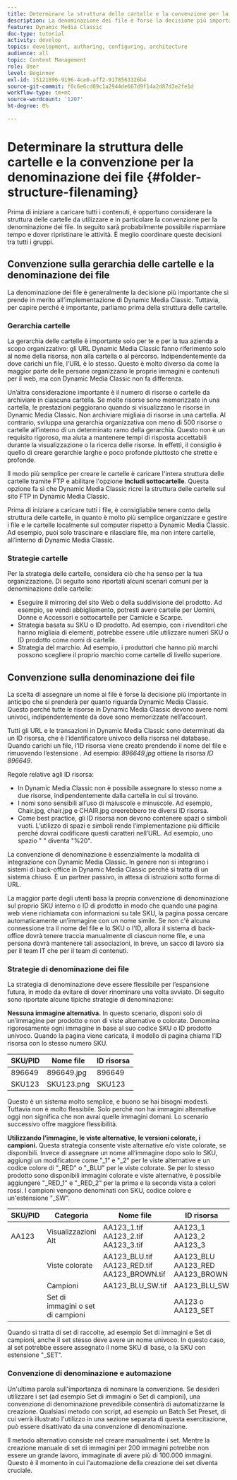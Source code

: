 ```yaml
---
title: Determinare la struttura delle cartelle e la convenzione per la denominazione dei file
description: La denominazione dei file è forse la decisione più importante da prendere durante l’implementazione di Dynamic Media Classic. Anche la struttura delle cartelle è importante. Scopri perché è così importante e possibile adottare approcci per la struttura delle cartelle e i nomi dei file.
feature: Dynamic Media Classic
doc-type: tutorial
activity: develop
topics: development, authoring, configuring, architecture
audience: all
topic: Content Management
role: User
level: Beginner
exl-id: 15121896-9196-4ce0-aff2-9178563326b4
source-git-commit: f0c6e6cd09c1a2944de667d9f14a2d87d3e2fe1d
workflow-type: tm+mt
source-wordcount: '1207'
ht-degree: 0%

---
```


# Determinare la struttura delle cartelle e la convenzione per la denominazione dei file {#folder-structure-filenaming}

Prima di iniziare a caricare tutti i contenuti, è opportuno considerare la struttura delle cartelle da utilizzare e in particolare la convenzione per la denominazione dei file. In seguito sarà probabilmente possibile risparmiare tempo e dover ripristinare le attività. È meglio coordinare queste decisioni tra tutti i gruppi.

## Convenzione sulla gerarchia delle cartelle e la denominazione dei file

La denominazione dei file è generalmente la decisione più importante che si prende in merito all&#39;implementazione di Dynamic Media Classic. Tuttavia, per capire perché è importante, parliamo prima della struttura delle cartelle.

### Gerarchia cartelle

La gerarchia delle cartelle è importante solo per te e per la tua azienda a scopo organizzativo: gli URL Dynamic Media Classic fanno riferimento solo al nome della risorsa, non alla cartella o al percorso. Indipendentemente da dove carichi un file, l’URL è lo stesso. Questo è molto diverso da come la maggior parte delle persone organizzano le proprie immagini e contenuti per il web, ma con Dynamic Media Classic non fa differenza.

Un’altra considerazione importante è il numero di risorse o cartelle da archiviare in ciascuna cartella. Se molte risorse sono memorizzate in una cartella, le prestazioni peggiorano quando si visualizzano le risorse in Dynamic Media Classic. Non archiviare migliaia di risorse in una cartella. Al contrario, sviluppa una gerarchia organizzativa con meno di 500 risorse o cartelle all’interno di un determinato ramo della gerarchia. Questo non è un requisito rigoroso, ma aiuta a mantenere tempi di risposta accettabili durante la visualizzazione o la ricerca delle risorse. In effetti, il consiglio è quello di creare gerarchie larghe e poco profonde piuttosto che strette e profonde.

Il modo più semplice per creare le cartelle è caricare l&#39;intera struttura delle cartelle tramite FTP e abilitare l&#39;opzione **Includi sottocartelle**. Questa opzione fa sì che Dynamic Media Classic ricrei la struttura delle cartelle sul sito FTP in Dynamic Media Classic.

Prima di iniziare a caricare tutti i file, è consigliabile tenere conto della struttura delle cartelle, in quanto è molto più semplice organizzare e gestire i file e le cartelle localmente sul computer rispetto a Dynamic Media Classic. Ad esempio, puoi solo trascinare e rilasciare file, ma non intere cartelle, all’interno di Dynamic Media Classic.

### Strategie cartelle

Per la strategia delle cartelle, considera ciò che ha senso per la tua organizzazione. Di seguito sono riportati alcuni scenari comuni per la denominazione delle cartelle:

- Eseguire il mirroring del sito Web o della suddivisione del prodotto. Ad esempio, se vendi abbigliamento, potresti avere cartelle per Uomini, Donne e Accessori e sottocartelle per Camicie e Scarpe.
- Strategia basata su SKU o ID prodotto. Ad esempio, con i rivenditori che hanno migliaia di elementi, potrebbe essere utile utilizzare numeri SKU o ID prodotto come nomi di cartelle.
- Strategia del marchio. Ad esempio, i produttori che hanno più marchi possono scegliere il proprio marchio come cartelle di livello superiore.

## Convenzione sulla denominazione dei file

La scelta di assegnare un nome ai file è forse la decisione più importante in anticipo che si prenderà per quanto riguarda Dynamic Media Classic. Questo perché tutte le risorse in Dynamic Media Classic devono avere nomi univoci, indipendentemente da dove sono memorizzate nell’account.

Tutti gli URL e le transazioni in Dynamic Media Classic sono determinati da un ID risorsa, che è l’identificatore univoco della risorsa nel database. Quando carichi un file, l’ID risorsa viene creato prendendo il nome del file e rimuovendo l’estensione . Ad esempio: _896649.jpg_ ottiene la risorsa _ID 896649_.

Regole relative agli ID risorsa:

- In Dynamic Media Classic non è possibile assegnare lo stesso nome a due risorse, indipendentemente dalla cartella in cui si trovano.
- I nomi sono sensibili all’uso di maiuscole e minuscole. Ad esempio, Chair.jpg, chair.jpg e CHAIR.jpg creerebbero tre diversi ID risorsa.
- Come best practice, gli ID risorsa non devono contenere spazi o simboli vuoti. L’utilizzo di spazi e simboli rende l’implementazione più difficile perché dovrai codificare questi caratteri nell’URL. Ad esempio, uno spazio &quot; &quot; diventa &quot;%20&quot;.

La convenzione di denominazione è essenzialmente la modalità di integrazione con Dynamic Media Classic. In genere non si integrano i sistemi di back-office in Dynamic Media Classic perché si tratta di un sistema chiuso. È un partner passivo, in attesa di istruzioni sotto forma di URL.

La maggior parte degli utenti basa la propria convenzione di denominazione sul proprio SKU interno o ID di prodotto in modo che quando una pagina web viene richiamata con informazioni su tale SKU, la pagina possa cercare automaticamente un’immagine con un nome simile. Se non c&#39;è alcuna connessione tra il nome del file e lo SKU o l&#39;ID, allora il sistema di back-office dovrà tenere traccia manualmente di ciascun nome file, e una persona dovrà mantenere tali associazioni, in breve, un sacco di lavoro sia per il team IT che per il team di contenuti.

### Strategie di denominazione dei file

La strategia di denominazione deve essere flessibile per l’espansione futura, in modo da evitare di dover rinominare una volta avviato. Di seguito sono riportate alcune tipiche strategie di denominazione:

**Nessuna immagine alternativa.** In questo scenario, disponi solo di un’immagine per prodotto e non di viste alternative o colorate. Denomina rigorosamente ogni immagine in base al suo codice SKU o ID prodotto univoco. Quando la pagina viene caricata, il modello di pagina chiama l’ID risorsa con lo stesso numero SKU.

| SKU/PID | Nome file | ID risorsa |
| ------- | ---------- | -------- |
| 896649 | 896649.jpg | 896649 |
| SKU123 | SKU123.png | SKU123 |

Questo è un sistema molto semplice, e buono se hai bisogni modesti. Tuttavia non è molto flessibile. Solo perché non hai immagini alternative oggi non significa che non avrai quelle immagini domani. Lo scenario successivo offre maggiore flessibilità.

**Utilizzando l’immagine, le viste alternative, le versioni colorate, i campioni.** Questa strategia consente viste alternative e/o viste colorate, se disponibili. Invece di assegnare un nome all’immagine dopo solo lo SKU, aggiungi un modificatore come &quot;_1&quot; e &quot;_2&quot; per le viste alternative e un codice colore di &quot;_RED&quot; o &quot;_BLU&quot; per le viste colorate. Se per lo stesso prodotto sono disponibili immagini colorate e viste alternative, è possibile aggiungere &quot;_RED_1&quot; e &quot;_RED_2&quot; per la prima e la seconda vista a colori rossi. I campioni vengono denominati con SKU, codice colore e un&#39;estensione &quot;_SW&quot;.

| SKU/PID | Categoria | Nome file | ID risorsa |
| ------- | ----------------------- | ------------------------------------------- | ------------------------------- |
| AA123 | Visualizzazioni Alt | AA123_1.tif AA123_2.tif AA123_3.tif | AA123_1 AA123_2 AA123_3 |
|  | Viste colorate | AA123_BLU.tif AA123_RED.tif AA123_BROWN.tif | AA123_BLU AA123_RED AA123_BROWN |
|  | Campioni | AA123_BLU_SW.tif | AA123_BLU_SW |
|  | Set di immagini o set di campioni |  | AA123 o AA123_SET | — |

Quando si tratta di set di raccolte, ad esempio Set di immagini e Set di campioni, anche il set stesso deve avere un nome univoco. In questo caso, al set potrebbe essere assegnato il nome SKU di base, o la SKU con estensione &quot;_SET&quot;.

### Convenzione di denominazione e automazione

Un&#39;ultima parola sull&#39;importanza di nominare la convenzione. Se desideri utilizzare i set (ad esempio Set di immagini o Set di campioni), una convenzione di denominazione prevedibile consentirà di automatizzarne la creazione. Qualsiasi metodo con script, ad esempio un Batch Set Preset, di cui verrà illustrato l&#39;utilizzo in una sezione separata di questa esercitazione, può essere disattivato da una convenzione di denominazione.

Il metodo alternativo consiste nel creare manualmente i set. Mentre la creazione manuale di set di immagini per 200 immagini potrebbe non essere un grande lavoro, immaginate di avere più di 100.000 immagini. Questo è il momento in cui l&#39;automazione della creazione dei set diventa cruciale.
